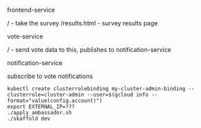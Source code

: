 frontend-service

/ - take the survey
/results.html - survey results page

vote-service

/ - send vote data to this, publishes to notification-service

notification-service

subscribe to vote notifications


```
kubectl create clusterrolebinding my-cluster-admin-binding --clusterrole=cluster-admin --user=$(gcloud info --format="value(config.account)")
export EXTERNAL_IP=???
./apply_ambassador.sh
./skaffold dev
```
